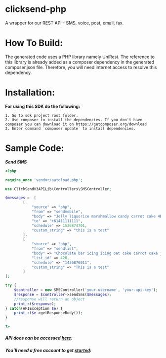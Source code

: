 # clicksend-php
A wrapper for our REST API - SMS, voice, post, email, fax.

How To Build: 
=============
The generated code uses a PHP library namely UniRest. The reference to this
library is already added as a composer dependency in the generated composer.json
file. Therefore, you will need internet access to resolve this dependency.

Installation:
===========

****For using this SDK do the following:****

	1. Go to sdk project root folder.
	2. Use composer to install the dependencies. If you don't have composer you can download it on https://getcomposer.org/download
	3. Enter command `composer update` to install dependencies.

Sample Code:
=============

***Send SMS***

```php
<?php

require_once 'vendor/autoload.php';

use ClickSendV3APILib\Controllers\SMSController;

$messages =  [
        [
            "source" => "php",
            "from" => "sendmobile",
            "body" => "Jelly liquorice marshmallow candy carrot cake 4Eyffjs1vL.",
            "to" => "+61411111111",
            "schedule" => 1536874701,
            "custom_string" => "this is a test"
        ],
        [
            "source" => "php",
            "from" => "sendlist",
            "body" => "Chocolate bar icing icing oat cake carrot cake jelly cotton MWEvciEPIr.",
            "list_id" => 428,
            "schedule" => "1436876011",
            "custom_string" => "This is a test"
        ]
];

try {
    $controller = new SMSController('your-username', 'your-api-key');
    $response = $controller->sendSms($messages);
    //response will return an object
    print_r($response);
} catch(APIException $e) {
    print_r($e->getResponseBody());
}

?>
```

##### API docs can be accessed [here](https://developers.clicksend.com/docs/):


##### You’ll need a free account to get [started](https://dashboard.clicksend.com/#/signup/step1/): 